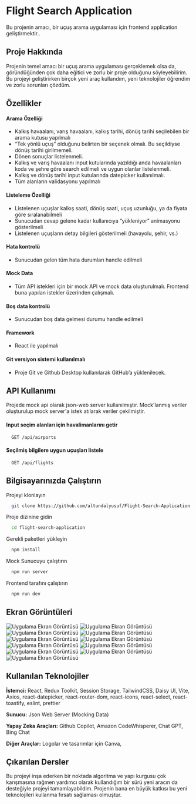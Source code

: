 
# Flight Search Application

Bu projenin amacı, bir uçuş arama uygulaması için frontend application geliştirmektir..


## Proje Hakkında
Projenin temel amacı bir uçuş arama uygulaması gerçeklemek olsa da, göründüğünden çok daha eğitici ve zorlu bir proje olduğunu söyleyebilirim. Bu projeyi geliştirirken birçok yeni araç kullandım, yeni teknolojiler öğrendim ve zorlu sorunları çözdüm. 
  
## Özellikler

 #### Arama Özelliği
-  Kalkış havaalanı, varış havaalanı, kalkış tarihi, dönüş tarihi seçilebilen bir arama kutusu yapılmalı
- “Tek yönlü uçuş” olduğunu belirten bir seçenek olmalı. Bu seçildiyse dönüş tarihi girilmemeli.
- Dönen sonuçlar listelenmeli.
- Kalkış ve varış havaalanı input kutularında yazıldığı anda havaalanları koda ve şehre göre search edilmeli ve uygun olanlar listelenmeli.
- Kalkış ve dönüş tarihi input kutularında datepicker kullanılmalı.
- Tüm alanların validasyonu yapılmalı

#### Listeleme Özelliği
- Listelenen uçuşlar kalkış saati, dönüş saati, uçuş uzunluğu, ya da fiyata göre sıralanabilmeli
- Sunucudan cevap gelene kadar kullanıcıya “yükleniyor” animasyonu gösterilmeli
- Listelenen uçuşların detay bilgileri gösterilmeli (havayolu, şehir, vs.)
#### Hata kontrolü
- Sunucudan gelen tüm hata durumları handle edilmeli
#### Mock Data
- Tüm API istekleri için bir mock API ve mock data oluşturulmalı. Frontend buna yapılan istekler üzerinden çalışmalı.
#### Boş data kontrolü 
- Sunucudan boş data gelmesi durumu handle edilmeli
#### Framework
- React ile yapılmalı
#### Git versiyon sistemi kullanılmalı 
- Proje Git ve Github Desktop kullanılarak GitHub’a yüklenilecek.





  
## API Kullanımı
Projede mock api olarak json-web server kullanılmıştır. Mock'lanmış veriler oluşturulup mock server'a istek atılarak veriler çekilmiştir.

#### Input seçim alanları için havalimanlarını getir

```http
  GET /api/airports
```

#### Seçilmiş bilgilere uygun uçuşları listele

```http
  GET /api/flights
```

  
## Bilgisayarınızda Çalıştırın

Projeyi klonlayın

```bash
  git clone https://github.com/altundalyusuf/Flight-Search-Application.git
```

Proje dizinine gidin

```bash
  cd flight-search-application

```

Gerekli paketleri yükleyin

```bash
  npm install
```

Mock Sunucuyu çalıştırın

```bash
  npm run server
```
Frontend tarafını çalıştırın

```bash
  npm run dev
```

  
## Ekran Görüntüleri

![Uygulama Ekran Görüntüsü](docs/9.png)
![Uygulama Ekran Görüntüsü](docs/10.png)
![Uygulama Ekran Görüntüsü](docs/11.png)
![Uygulama Ekran Görüntüsü](docs/6.png)
![Uygulama Ekran Görüntüsü](docs/1.png)
![Uygulama Ekran Görüntüsü](docs/2.png)
![Uygulama Ekran Görüntüsü](docs/3.png)
![Uygulama Ekran Görüntüsü](docs/4.png)
![Uygulama Ekran Görüntüsü](docs/5.png)
![Uygulama Ekran Görüntüsü](docs/7.png)
![Uygulama Ekran Görüntüsü](docs/8.png)

  
## Kullanılan Teknolojiler

**İstemci:** React, Redux Toolkit, Session Storage, TailwindCSS, Daisy UI, Vite, Axios, react-datepicker, react-router-dom, react-icons, react-select, react-toastify, eslint, prettier

**Sunucu:** Json Web Server (Mocking Data)

**Yapay Zeka Araçları:** Github Copilot, Amazon CodeWhisperer, Chat GPT, Bing Chat 

**Diğer Araçlar:** Logolar ve tasarımlar için Canva, 

  
## Çıkarılan Dersler

Bu projeyi inşa ederken bir noktada algoritma ve yapı kurgusu çok karışmasına rağmen yardımcı olarak kullandığım bir sürü yeni aracın da desteğiyle projeyi tamamlayabildim. Projenin bana en büyük katkısı bu yeni teknolojileri kullanma fırsatı sağlaması olmuştur.

  